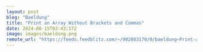 ```yaml
---
layout: post
blog: "Baeldung"
title: "Print an Array Without Brackets and Commas"
date: 2024-08-15T03:43:17Z
image: images/baeldung.png
remote_url: "https://feeds.feedblitz.com/~/902883170/0/baeldung~Print-an-Array-Without-Brackets-and-Commas"
---
```

